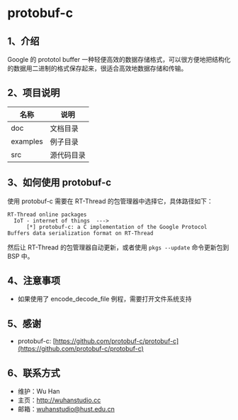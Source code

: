 # protobuf-c

## 1、介绍

Google 的 prototol buffer 一种轻便高效的数据存储格式，可以很方便地把结构化的数据用二进制的格式保存起来，很适合高效地数据存储和传输。

## 2、项目说明

| 名称     | 说明       |
| -------- | ---------- |
| doc     | 文档目录   |
| examples | 例子目录   |
| src      | 源代码目录 |

## 3、如何使用 protobuf-c

使用 protobuf-c 需要在 RT-Thread 的包管理器中选择它，具体路径如下：

```
RT-Thread online packages
  IoT - internet of things  --->
      [*] protobuf-c: a C implementation of the Google Protocol Buffers data serialization format on RT-Thread
```

然后让 RT-Thread 的包管理器自动更新，或者使用 `pkgs --update` 命令更新包到 BSP 中。

## 4、注意事项

- 如果使用了 encode_decode_file 例程，需要打开文件系统支持

## 5、感谢

- protobuf-c: [https://github.com/protobuf-c/protobuf-c](https://github.com/protobuf-c/protobuf-c)

## 6、联系方式

- 维护：Wu Han
- 主页：http://wuhanstudio.cc
- 邮箱：wuhanstudio@hust.edu.cn